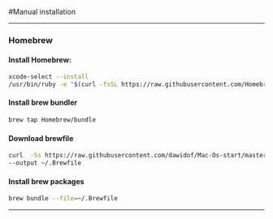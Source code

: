 


#Manual installation
  
---
### Homebrew

#### Install Homebrew: 
```sh
xcode-select --install
/usr/bin/ruby -e "$(curl -fsSL https://raw.githubusercontent.com/Homebrew/install/master/install)"
```

#### Install brew bundler
```sh
brew tap Homebrew/bundle
```

#### Download brewfile
```sh
curl  -Ss https://raw.githubusercontent.com/dawidof/Mac-Os-start/master/Brewfile \
--output ~/.Brewfile
```

#### Install brew packages
```sh
brew bundle --file=~/.Brewfile
```
---